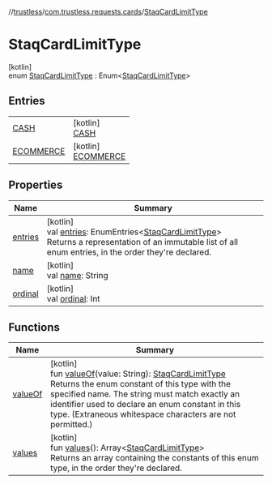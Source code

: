 //[trustless](../../../index.md)/[com.trustless.requests.cards](../index.md)/[StaqCardLimitType](index.md)

# StaqCardLimitType

[kotlin]\
enum [StaqCardLimitType](index.md) : Enum&lt;[StaqCardLimitType](index.md)&gt;

## Entries

| | |
|---|---|
| [CASH](-c-a-s-h/index.md) | [kotlin]<br>[CASH](-c-a-s-h/index.md) |
| [ECOMMERCE](-e-c-o-m-m-e-r-c-e/index.md) | [kotlin]<br>[ECOMMERCE](-e-c-o-m-m-e-r-c-e/index.md) |

## Properties

| Name | Summary |
|---|---|
| [entries](entries.md) | [kotlin]<br>val [entries](entries.md): EnumEntries&lt;[StaqCardLimitType](index.md)&gt;<br>Returns a representation of an immutable list of all enum entries, in the order they're declared. |
| [name](../../com.trustless.requests.kyc.retrieveSteps/-k-y-c-input-type/-d-o-c-u-m-e-n-t/index.md#-372974862%2FProperties%2F-1818097539) | [kotlin]<br>val [name](../../com.trustless.requests.kyc.retrieveSteps/-k-y-c-input-type/-d-o-c-u-m-e-n-t/index.md#-372974862%2FProperties%2F-1818097539): String |
| [ordinal](../../com.trustless.requests.kyc.retrieveSteps/-k-y-c-input-type/-d-o-c-u-m-e-n-t/index.md#-739389684%2FProperties%2F-1818097539) | [kotlin]<br>val [ordinal](../../com.trustless.requests.kyc.retrieveSteps/-k-y-c-input-type/-d-o-c-u-m-e-n-t/index.md#-739389684%2FProperties%2F-1818097539): Int |

## Functions

| Name | Summary |
|---|---|
| [valueOf](value-of.md) | [kotlin]<br>fun [valueOf](value-of.md)(value: String): [StaqCardLimitType](index.md)<br>Returns the enum constant of this type with the specified name. The string must match exactly an identifier used to declare an enum constant in this type. (Extraneous whitespace characters are not permitted.) |
| [values](values.md) | [kotlin]<br>fun [values](values.md)(): Array&lt;[StaqCardLimitType](index.md)&gt;<br>Returns an array containing the constants of this enum type, in the order they're declared. |
